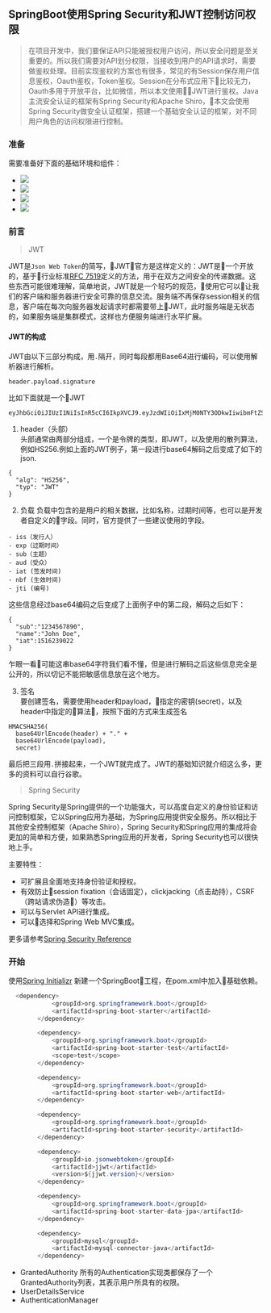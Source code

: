 ## SpringBoot使用Spring Security和JWT控制访问权限
> 在项目开发中，我们要保证API只能被授权用户访问，所以安全问题是至关重要的。所以我们需要对API划分权限，当接收到用户的API请求时，需要做鉴权处理。目前实现鉴权的方案也有很多，常见的有Session保存用户信息鉴权，Oauth鉴权，Token鉴权。Session在分布式应用下比较无力，Oauth多用于开放平台，比如微信，所以本文使用JWT进行鉴权。Java主流安全认证的框架有Spring Security和Apache Shiro，本文会使用Spring Security做安全认证框架，搭建一个基础安全认证的框架，对不同用户角色的访问权限进行控制。

### 准备
需要准备好下面的基础环境和组件：
- ![](https://img.shields.io/badge/java_8-✓-blue.svg)
- ![](https://img.shields.io/badge/spring_boot-✓-blue.svg)
- ![](https://img.shields.io/badge/mysql-✓-blue.svg)
- ![](https://img.shields.io/badge/redis-✓-blue.svg)
### 前言

> JWT  

JWT是`Json Web Token`的简写，JWT官方是这样定义的：JWT是一个开放的，基于行业标准[RFC 7519](https://tools.ietf.org/html/rfc7519)定义的方法，用于在双方之间安全的传递数据。这些东西可能很难理解，简单地说，JWT就是一个轻巧的规范，使用它可以让我们的客户端和服务器进行安全可靠的信息交流。服务端不再保存session相关的信息，客户端在每次向服务器发起请求时都需要带上JWT，此时服务端是无状态的，如果服务端是集群模式，这样也方便服务端进行水平扩展。

#### JWT的构成
JWT由以下三部分构成，用`.`隔开，同时每段都用Base64进行编码，可以使用解析器进行解析。
```
header.payload.signature
```
比如下面就是一个JWT
```
eyJhbGciOiJIUzI1NiIsInR5cCI6IkpXVCJ9.eyJzdWIiOiIxMjM0NTY3ODkwIiwibmFtZSI6IkpvaG4gRG9lIiwiaWF0IjoxNTE2MjM5MDIyfQ.SflKxwRJSMeKKF2QT4fwpMeJf36POk6yJV_adQssw5c
```
1. header（头部）  
  头部通常由两部分组成，一个是令牌的类型，即JWT，以及使用的散列算法，例如HS256.例如上面的JWT例子，第一段进行base64解码之后变成了如下的json.
```
{
  "alg": "HS256",
  "typ": "JWT"
}
```
2. 负载
  负载中包含的是用户的相关数据，比如名称，过期时间等，也可以是开发者自定义的字段。同时，官方提供了一些建议使用的字段。
  ```
  - iss（发行人）
  - exp（过期时间）
  - sub（主题）
  - aud（受众）
  - iat (签发时间)
  - nbf (生效时间)
  - jti (编号)
  ```
  这些信息经过base64编码之后变成了上面例子中的第二段，解码之后如下：
  ```
  {
    "sub":"1234567890",
    "name":"John Doe",
    "iat":1516239022
  }
  ```
乍眼一看可能这串base64字符我们看不懂，但是进行解码之后这些信息完全是公开的，所以切记不能把敏感信息放在这个地方。

3. 签名  
要创建签名，需要使用header和payload，指定的密钥(secret)，以及header中指定的算法，按照下面的方式来生成签名
```
HMACSHA256(
  base64UrlEncode(header) + "." +
  base64UrlEncode(payload),
  secret)
```

最后把三段用`.`拼接起来，一个JWT就完成了。JWT的基础知识就介绍这么多，更多的资料可以自行谷歌。

> Spring Security     

Spring Security是Spring提供的一个功能强大，可以高度自定义的身份验证和访问控制框架，它以Spring应用为基础，为Spring应用提供安全服务。所以相比于其他安全控制框架（Apache Shiro），Spring Security和Spring应用的集成将会更加的简单和方便，如果熟悉Spring应用的开发者，Spring Security也可以很快地上手。

主要特性：
- 可扩展且全面地支持身份验证和授权。
- 有效防止session fixation（会话固定），clickjacking（点击劫持），CSRF（跨站请求伪造）等攻击。
- 可以与Servlet API进行集成。
- 可以选择和Spring Web MVC集成。

更多请参考[Spring Security Reference](https://spring.io/projects/spring-security#overview)


### 开始
使用[Spring Initializr](https://start.spring.io/) 新建一个SpringBoot工程，在pom.xml中加入基础依赖。
```java
  <dependency>
            <groupId>org.springframework.boot</groupId>
            <artifactId>spring-boot-starter</artifactId>
        </dependency>

        <dependency>
            <groupId>org.springframework.boot</groupId>
            <artifactId>spring-boot-starter-test</artifactId>
            <scope>test</scope>
        </dependency>

        <dependency>
            <groupId>org.springframework.boot</groupId>
            <artifactId>spring-boot-starter-web</artifactId>
        </dependency>

        <dependency>
            <groupId>org.springframework.boot</groupId>
            <artifactId>spring-boot-starter-security</artifactId>
        </dependency>

        <dependency>
            <groupId>io.jsonwebtoken</groupId>
            <artifactId>jjwt</artifactId>
            <version>${jjwt.version}</version>
        </dependency>

        <dependency>
            <groupId>org.springframework.boot</groupId>
            <artifactId>spring-boot-starter-data-jpa</artifactId>
        </dependency>

        <dependency>
            <groupId>mysql</groupId>
            <artifactId>mysql-connector-java</artifactId>
        </dependency>
```































- GrantedAuthority  所有的Authentication实现类都保存了一个GrantedAuthority列表，其表示用户所具有的权限。
- UserDetailsService
- AuthenticationManager 